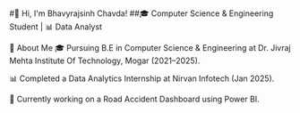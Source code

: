 #👋 Hi, I'm Bhavyrajsinh Chavda!
##🎓 Computer Science & Engineering Student | 📊 Data Analyst

💼 About Me
🎓 Pursuing B.E in Computer Science & Engineering at Dr. Jivraj Mehta Institute Of Technology, Mogar (2021–2025).

📊 Completed a Data Analytics Internship at Nirvan Infotech (Jan 2025).

🎯 Currently working on a Road Accident Dashboard using Power BI.
